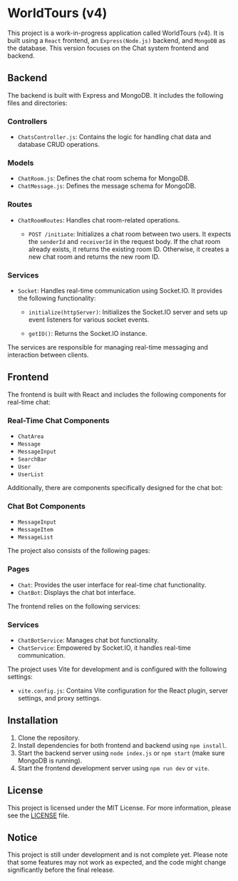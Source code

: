 # WorldTours (v4)

This project is a work-in-progress application called WorldTours (v4). It is built using a `React` frontend, an `Express(Node.js)` backend, and `MongoDB` as the database. This version focuses on the Chat system frontend and backend.
## Backend

The backend is built with Express and MongoDB. It includes the following files and directories:

### Controllers
- `ChatsController.js`: Contains the logic for handling chat data and database CRUD operations.

### Models
- `ChatRoom.js`: Defines the chat room schema for MongoDB.
- `ChatMessage.js`: Defines the message schema for MongoDB.

### Routes
- `ChatRoomRoutes`: Handles chat room-related operations.

  - `POST /initiate`: Initializes a chat room between two users. It expects the `senderId` and `receiverId` in the request body. If the chat room already exists, it returns the existing room ID. Otherwise, it creates a new chat room and returns the new room ID.

### Services
- `Socket`: Handles real-time communication using Socket.IO. It provides the following functionality:

  - `initialize(httpServer)`: Initializes the Socket.IO server and sets up event listeners for various socket events.

  - `getIO()`: Returns the Socket.IO instance.

The services are responsible for managing real-time messaging and interaction between clients.


## Frontend

The frontend is built with React and includes the following components for real-time chat:

### Real-Time Chat Components
- `ChatArea`
- `Message`
- `MessageInput`
- `SearchBar`
- `User`
- `UserList`

Additionally, there are components specifically designed for the chat bot:

### Chat Bot Components
- `MessageInput`
- `MessageItem`
- `MessageList`

The project also consists of the following pages:

### Pages
- `Chat`: Provides the user interface for real-time chat functionality.
- `ChatBot`: Displays the chat bot interface.

The frontend relies on the following services:

### Services
- `ChatBotService`: Manages chat bot functionality.
- `ChatService`: Empowered by Socket.IO, it handles real-time communication.

The project uses Vite for development and is configured with the following settings:

- `vite.config.js`: Contains Vite configuration for the React plugin, server settings, and proxy settings.

## Installation

1. Clone the repository.
2. Install dependencies for both frontend and backend using `npm install`.
3. Start the backend server using `node index.js` or `npm start` (make sure MongoDB is running).
4. Start the frontend development server using `npm run dev` or `vite`.

## License

This project is licensed under the MIT License. For more information, please see the [LICENSE](LICENSE) file.

## Notice

This project is still under development and is not complete yet. Please note that some features may not work as expected, and the code might change significantly before the final release.
